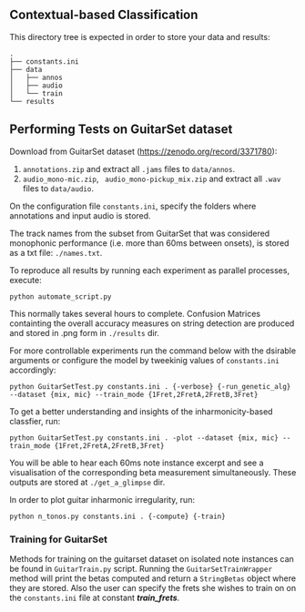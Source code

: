 ## Contextual-based Classification

This directory tree is expected in order to store your data and results:

```
.
├── constants.ini
├── data
│   ├── annos
│   ├── audio
│   └── train
└── results
```


## Performing Tests on GuitarSet dataset

Download from GuitarSet dataset (https://zenodo.org/record/3371780):
1) ```annotations.zip``` and extract all ```.jams``` files to ```data/annos```.
2) ```audio_mono-mic.zip```, ``` audio_mono-pickup_mix.zip``` and extract all ```.wav``` files to ```data/audio```.

On the configuration file ```constants.ini```, specify the folders where annotations and input audio is stored. 

The track names from the subset from GuitarSet that was considered monophonic performance (i.e. more than 60ms between onsets), is stored as a txt file: ```./names.txt```. 
<!-- Specify the location where the ```names.txt``` file is located or another subset of your choice.  -->

To reproduce all results by running each experiment as parallel processes, execute: 
```
python automate_script.py
```

This normally takes several hours to complete. Confusion Matrices containting the overall accuracy measures on string detection are produced and stored in .png form in ```./results``` dir.

For more controllable experiments run the command below with the dsirable arguments or configure the model by tweekinig values of ```constants.ini``` accordingly:

```
python GuitarSetTest.py constants.ini . {-verbose} {-run_genetic_alg} --dataset {mix, mic} --train_mode {1Fret,2FretA,2FretB,3Fret}
```

To get a better understanding and insights of the inharmonicity-based classfier, run:

```
python GuitarSetTest.py constants.ini . -plot --dataset {mix, mic} --train_mode {1Fret,2FretA,2FretB,3Fret}
```

You will be able to hear each 60ms note instance excerpt and see a visualisation of the corresponding beta measurement simultaneously.
These outputs are stored at ```./get_a_glimpse``` dir.

In order to plot guitar inharmonic irregularity, run:
```
python n_tonos.py constants.ini . {-compute} {-train}
```


### Training for GuitarSet
Methods for training on the guitarset dataset on isolated note instances can be found in ```GuitarTrain.py``` script. Running the ```GuitarSetTrainWrapper``` method will print the betas computed and return a ```StringBetas``` object where they are stored. Also the user can specify the frets she wishes to train on on the ```constants.ini``` file at constant ***train_frets***.

